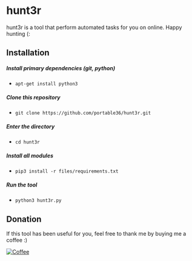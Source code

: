 # hunt3r
hunt3r is a tool that perform automated tasks for you on online.
Happy hunting (:

## Installation

##### Install primary dependencies (git, python)
 - ```apt-get install python3```
 
 ##### Clone this repository

 - ```git clone https://github.com/portable36/hunt3r.git```

##### Enter the directory
 - ```cd hunt3r```

##### Install all modules
 - ```pip3 install -r files/requirements.txt```

##### Run the tool
 - ```python3 hunt3r.py```

## Donation
If this tool has been useful for you, feel free to thank me by buying me a coffee :)

[![Coffee](https://www.buymeacoffee.com/assets/img/custom_images/orange_img.png)](https://www.buymeacoffee.com/spyderbd)
